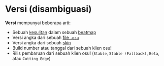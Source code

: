 # Versi (disambiguasi)

**Versi** mempunyai beberapa arti:

- Sebuah [kesulitan](/wiki/Difficulties) dalam sebuah [beatmap](/wiki/Beatmap)
- Versi angka dari sebuah [file `.osu`](/wiki/osu!_File_Formats/Osu_(file_format))
- Versi angka dari sebuah [skin](/wiki/Skinning)
- Build number atau tanggal dari sebuah klien osu!
- Rilis pembaruan dari sebuah klien osu! (`Stable`, `Stable (Fallback)`, `Beta`, atau `Cutting Edge`)
